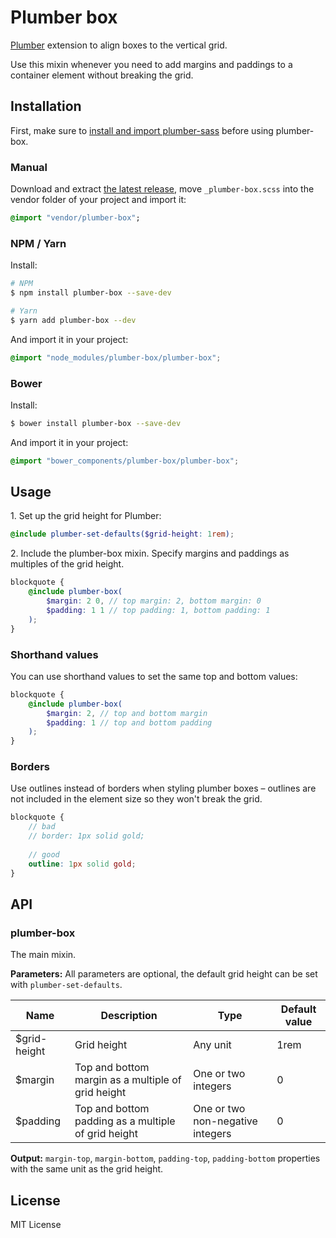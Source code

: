 # Plumber box
[Plumber](https://jamonserrano.github.io/plumber-sass) extension to align boxes to the vertical grid.

Use this mixin whenever you need to add margins and paddings to a container element without breaking the grid.

## Installation

First, make sure to [install and import plumber-sass](https://jamonserrano.github.io/plumber-sass/#toc_1) before using plumber-box.

### Manual
Download and extract [the latest release](https://api.github.com/repos/jamonserrano/plumber-box/zipball), move `_plumber-box.scss` into the vendor folder of your project and import it:

```sass
@import "vendor/plumber-box";
```

### NPM / Yarn
Install:

```sh
# NPM
$ npm install plumber-box --save-dev

# Yarn
$ yarn add plumber-box --dev
```
And import it in your project:

```scss
@import "node_modules/plumber-box/plumber-box";
```

### Bower
Install:

```sh
$ bower install plumber-box --save-dev
```
And import it in your project:

```scss
@import "bower_components/plumber-box/plumber-box";
```

## Usage

1\. Set up the grid height for Plumber:

```scss
@include plumber-set-defaults($grid-height: 1rem);
```

2\. Include the plumber-box mixin. Specify margins and paddings as multiples of the grid height. 

```scss
blockquote {
	@include plumber-box(
		$margin: 2 0, // top margin: 2, bottom margin: 0
		$padding: 1 1 // top padding: 1, bottom padding: 1
	);
}
```

### Shorthand values
You can use shorthand values to set the same top and bottom values:

```scss
blockquote {
	@include plumber-box(
		$margin: 2, // top and bottom margin
		$padding: 1 // top and bottom padding
	);
}
```

### Borders
Use outlines instead of borders when styling plumber boxes – outlines are not included in the element size so they won't break the grid.
```scss
blockquote {
	// bad
	// border: 1px solid gold;
	
	// good
	outline: 1px solid gold;
}
```


## API

### plumber-box
The main mixin.

**Parameters:** All parameters are optional, the default grid height can be set with `plumber-set-defaults`.


Name | Description | Type | Default value
---- | ----------- | ---- | -------------
$grid-height | Grid height | Any unit | 1rem
$margin | Top and bottom margin as a multiple of grid height | One or two integers | 0
$padding | Top and bottom padding as a multiple of grid height | One or two non-negative integers | 0

**Output:** `margin-top`, `margin-bottom`, `padding-top`, `padding-bottom` properties with the same unit as the grid height.

## License

MIT License
